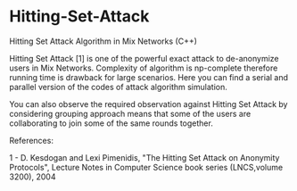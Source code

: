 # Hitting-Set-Attack
Hitting Set Attack Algorithm in Mix Networks (C++)


Hitting Set Attack [1] is one of the powerful exact attack to de-anonymize users in Mix Networks.
Complexity of algorithm is np-complete therefore running time is drawback for large scenarios.
Here you can find a serial and parallel version of the codes of attack algorithm simulation.

You can also observe the required observation against Hitting Set Attack by considering grouping approach means that some of the users are collaborating to join some of the same rounds together. 

References:

1 - D. Kesdogan and Lexi Pimenidis, "The Hitting Set Attack on Anonymity Protocols", Lecture Notes in Computer Science book series (LNCS,volume 3200), 2004

